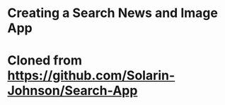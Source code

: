 # Creating a Search News and Image App 
# Cloned from https://github.com/Solarin-Johnson/Search-App
